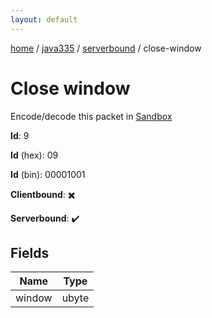 ```yaml
---
layout: default
---
```


[home](/)  /  [java335](/protocol/java335)  /  [serverbound](/protocol/java335/serverbound)  /  close-window

# Close window

Encode/decode this packet in [Sandbox](../../../sandbox/java335#Serverbound.CloseWindow)

**Id**: 9

**Id** (hex): 09

**Id** (bin): 00001001

**Clientbound**: ✖️

**Serverbound**: ✔️

## Fields

Name | Type
---|---
window | ubyte
